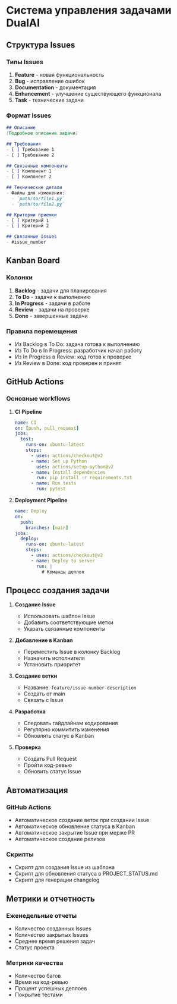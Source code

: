 # Система управления задачами DualAI

## Структура Issues

### Типы Issues
1. **Feature** - новая функциональность
2. **Bug** - исправление ошибок
3. **Documentation** - документация
4. **Enhancement** - улучшение существующего функционала
5. **Task** - технические задачи

### Формат Issues
```markdown
## Описание
[Подробное описание задачи]

## Требования
- [ ] Требование 1
- [ ] Требование 2

## Связанные компоненты
- [ ] Компонент 1
- [ ] Компонент 2

## Технические детали
- Файлы для изменения:
  - `path/to/file1.py`
  - `path/to/file2.py`

## Критерии приемки
- [ ] Критерий 1
- [ ] Критерий 2

## Связанные Issues
- #issue_number
```

## Kanban Board

### Колонки
1. **Backlog** - задачи для планирования
2. **To Do** - задачи к выполнению
3. **In Progress** - задачи в работе
4. **Review** - задачи на проверке
5. **Done** - завершенные задачи

### Правила перемещения
- Из Backlog в To Do: задача готова к выполнению
- Из To Do в In Progress: разработчик начал работу
- Из In Progress в Review: код готов к проверке
- Из Review в Done: код проверен и принят

## GitHub Actions

### Основные workflows
1. **CI Pipeline**
   ```yaml
   name: CI
   on: [push, pull_request]
   jobs:
     test:
       runs-on: ubuntu-latest
       steps:
         - uses: actions/checkout@v2
         - name: Set up Python
           uses: actions/setup-python@v2
         - name: Install dependencies
           run: pip install -r requirements.txt
         - name: Run tests
           run: pytest
   ```

2. **Deployment Pipeline**
   ```yaml
   name: Deploy
   on:
     push:
       branches: [main]
   jobs:
     deploy:
       runs-on: ubuntu-latest
       steps:
         - uses: actions/checkout@v2
         - name: Deploy to server
           run: |
             # Команды деплоя
   ```

## Процесс создания задачи

1. **Создание Issue**
   - Использовать шаблон Issue
   - Добавить соответствующие метки
   - Указать связанные компоненты

2. **Добавление в Kanban**
   - Переместить Issue в колонку Backlog
   - Назначить исполнителя
   - Установить приоритет

3. **Создание ветки**
   - Название: `feature/issue-number-description`
   - Создать от main
   - Связать с Issue

4. **Разработка**
   - Следовать гайдлайнам кодирования
   - Регулярно коммитить изменения
   - Обновлять статус в Kanban

5. **Проверка**
   - Создать Pull Request
   - Пройти код-ревью
   - Обновить статус Issue

## Автоматизация

### GitHub Actions
- Автоматическое создание веток при создании Issue
- Автоматическое обновление статуса в Kanban
- Автоматическое закрытие Issue при мерже PR
- Автоматическое создание релизов

### Скрипты
- Скрипт для создания Issue из шаблона
- Скрипт для обновления статуса в PROJECT_STATUS.md
- Скрипт для генерации changelog

## Метрики и отчетность

### Еженедельные отчеты
- Количество созданных Issues
- Количество закрытых Issues
- Среднее время решения задач
- Статус проекта

### Метрики качества
- Количество багов
- Время на код-ревью
- Процент успешных деплоев
- Покрытие тестами 